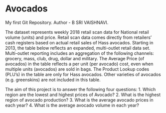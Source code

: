# Avocados
My first Git Repository.
Author - B SRI VAISHNAVI.

The dataset represents weekly 2018 retail scan data for National retail volume (units) and price. Retail scan data comes directly from retailers’ cash registers based on actual retail sales of Hass avocados. Starting in 2013, the table below reflects an expanded, multi-outlet retail data set. Multi-outlet reporting includes an aggregation of the following channels: grocery, mass, club, drug, dollar and military. The Average Price (of avocados) in the table reflects a per unit (per avocado) cost, even when multiple units (avocados) are sold in bags. The Product Lookup codes (PLU’s) in the table are only for Hass avocados. Other varieties of avocados (e.g. greenskins) are not included in this table.

The aim of this project is to answer the following four questions:
    1. Which region are the lowest and highest prices of Avocado?
    2. What is the highest region of avocado production?
    3. What is the average avocado prices in each year?
    4. What is the average avocado volume in each year?
